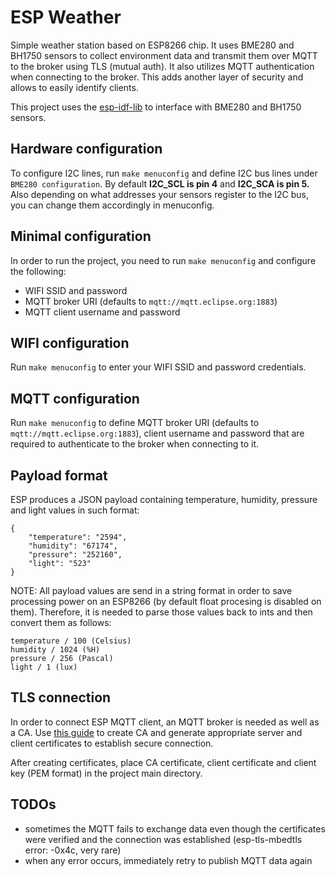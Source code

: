# ESP Weather

Simple weather station based on ESP8266 chip. It uses BME280 and BH1750 sensors to collect environment data and transmit them over MQTT to the broker using TLS (mutual auth). It also utilizes MQTT authentication when connecting to the broker. This adds another layer of security and allows to easily identify clients.

This project uses the [esp-idf-lib](https://github.com/UncleRus/esp-idf-lib) to interface with BME280 and BH1750 sensors.

## Hardware configuration

To configure I2C lines, run `make menuconfig` and define I2C bus lines under `BME280 configuration`. By default **I2C_SCL is pin 4** and **I2C_SCA is pin 5.** Also depending on what addresses your sensors register to the I2C bus, you can change them accordingly in menuconfig.

## Minimal configuration

In order to run the project, you need to run `make menuconfig` and configure the following:
- WIFI SSID and password
- MQTT broker URI (defaults to `mqtt://mqtt.eclipse.org:1883`)
- MQTT client username and password

## WIFI configuration

Run `make menuconfig` to enter your WIFI SSID and password credentials.

## MQTT configuration

Run `make menuconfig` to define MQTT broker URI (defaults to `mqtt://mqtt.eclipse.org:1883`), client username and password that are required to authenticate to the broker when connecting to it.

## Payload format

ESP produces a JSON payload containing temperature, humidity, pressure and light values in such format:

```
{
    "temperature": "2594",
    "humidity": "67174",
    "pressure": "252160",
    "light": "523"
}
```

NOTE: All payload values are send in a string format in order to save processing power on an ESP8266 (by default float procesing is disabled on them). Therefore, it is needed to parse those values back to ints and then convert them as follows:

```
temperature / 100 (Celsius)
humidity / 1024 (%H)
pressure / 256 (Pascal)
light / 1 (lux)
```

## TLS connection

In order to connect ESP MQTT client, an MQTT broker is needed as well as a CA. Use [this guide](http://www.steves-internet-guide.com/mosquitto-tls/) to create CA and generate appropriate server and client certificates to establish secure connection. 

After creating certificates, place CA certificate, client certificate and client key (PEM format) in the project main directory.

## TODOs

- sometimes the MQTT fails to exchange data even though the certificates were verified and the connection was established (esp-tls-mbedtls error: -0x4c, very rare)
- when any error occurs, immediately retry to publish MQTT data again 
